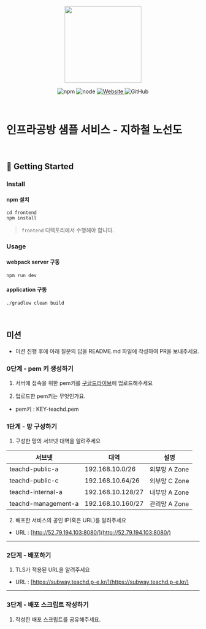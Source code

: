 <p align="center">
    <img width="200px;" src="https://raw.githubusercontent.com/woowacourse/atdd-subway-admin-frontend/master/images/main_logo.png"/>
</p>
<p align="center">
  <img alt="npm" src="https://img.shields.io/badge/npm-%3E%3D%205.5.0-blue">
  <img alt="node" src="https://img.shields.io/badge/node-%3E%3D%209.3.0-blue">
  <a href="https://edu.nextstep.camp/c/R89PYi5H" alt="nextstep atdd">
    <img alt="Website" src="https://img.shields.io/website?url=https%3A%2F%2Fedu.nextstep.camp%2Fc%2FR89PYi5H">
  </a>
  <img alt="GitHub" src="https://img.shields.io/github/license/next-step/atdd-subway-service">
</p>

<br>

# 인프라공방 샘플 서비스 - 지하철 노선도

<br>

## 🚀 Getting Started

### Install
#### npm 설치
```
cd frontend
npm install
```
> `frontend` 디렉토리에서 수행해야 합니다.

### Usage
#### webpack server 구동
```
npm run dev
```
#### application 구동
```
./gradlew clean build
```
<br>

## 미션

* 미션 진행 후에 아래 질문의 답을 README.md 파일에 작성하여 PR을 보내주세요.

### 0단계 - pem 키 생성하기

1. 서버에 접속을 위한 pem키를 [구글드라이브](https://drive.google.com/drive/folders/1dZiCUwNeH1LMglp8dyTqqsL1b2yBnzd1?usp=sharing)에 업로드해주세요

2. 업로드한 pem키는 무엇인가요.

- pem키 : KEY-teachd.pem

### 1단계 - 망 구성하기
1. 구성한 망의 서브넷 대역을 알려주세요

|서브넷|대역|설명|
|---|---|---|
|teachd-public-a|192.168.10.0/26|외부망 A Zone|
|teachd-public-c|192.168.10.64/26|외부망 C Zone|
|teachd-internal-a|192.168.10.128/27|내부망 A Zone|
|teachd-management-a|192.168.10.160/27|관리망 A Zone|

2. 배포한 서비스의 공인 IP(혹은 URL)를 알려주세요

- URL : [http://52.79.194.103:8080/](http://52.79.194.103:8080/)

---

### 2단계 - 배포하기
1. TLS가 적용된 URL을 알려주세요

- URL : [https://subway.teachd.p-e.kr/](https://subway.teachd.p-e.kr/)

---

### 3단계 - 배포 스크립트 작성하기

1. 작성한 배포 스크립트를 공유해주세요.


